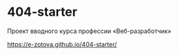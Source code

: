 # 404-starter

Проект вводного курса профессии «Веб-разработчик»

https://e-zotova.github.io/404-starter/
